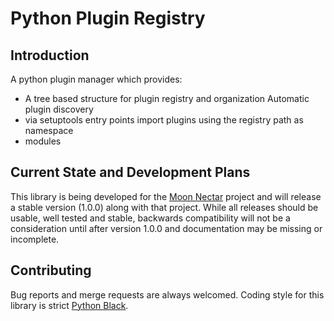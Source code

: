 # Python Plugin Registry
## Introduction

A python plugin manager which provides:

* A tree based structure for plugin registry and organization Automatic plugin discovery
* via setuptools entry points import plugins using the registry path as namespace
* modules

## Current State and Development Plans

This library is being developed for the [Moon
Nectar](https://gitlab.com/selcouth/moon-nectar) project and will release a stable
version (1.0.0) along with that project.  While all releases should be usable, well
tested and stable, backwards compatibility will not be a consideration until after
version 1.0.0 and documentation may be missing or incomplete.

## Contributing

Bug reports and merge requests are always welcomed. Coding style for this library is
strict [Python Black](https://github.com/python/black).  
